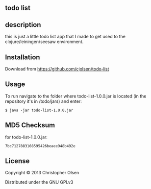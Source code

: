 ## todo list

## description

this is just a little todo list app that I made to get used to the 
clojure/leiningen/seesaw environment. 

## Installation

Download from https://github.com/cjolsen/todo-list

## Usage

To run navigate to the folder where todo-list-1.0.0.jar is 
located (in the repository it's in /todo/jars) and enter:

    $ java -jar todo-list-1.0.0.jar

## MD5 Checksum

for todo-list-1.0.0.jar:

    7bc7127883108595426beaee948b492e

## License

Copyright © 2013 Christopher Olsen

Distributed under the GNU GPLv3 
